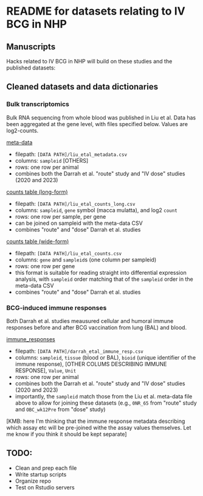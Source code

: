 # README for datasets relating to IV BCG in NHP

## Manuscripts

Hacks related to IV BCG in NHP will build on these studies and the published datasets:

## Cleaned datasets and data dictionaries

### Bulk transcriptomics

Bulk RNA sequencing from whole blood was published in Liu et al. Data has been aggregated at the gene level, with files specified below. Values are log2-counts.

[meta-data](link)
 - filepath: `[DATA PATH]/liu_etal_metadata.csv`
 - columns: `sampleid` [OTHERS]
 - rows: one row per animal
 - combines both the Darrah et al. "route" study and "IV dose" studies (2020 and 2023)

[counts table (long-form)](link)
 - filepath: `[DATA PATH]/liu_etal_counts_long.csv`
 - columns: `sampleid`, `gene` symbol (macca mulatta), and log2 `count`
 - rows: one row per sample, per gene
 - can be joined on sampleid with the meta-data CSV
 - combines "route" and "dose" Darrah et al. studies

[counts table (wide-form)](link)
 - filepath: `[DATA PATH]/liu_etal_counts.csv`
 - columns: `gene` and `sampleid`s (one column per sampleid)
 - rows: one row per gene
 - this format is suitable for reading straight into differential expression analysis, with `sampleid` order matching that of the `sampleid` order in the meta-data CSV
  - combines "route" and "dose" Darrah et al. studies

### BCG-induced immune responses

Both Darrah et al. studies meausured cellular and humoral immune responses before and after BCG vaccination from lung (BAL) and blood.

[immune_responses](link)
 - filepath: `[DATA PATH]/darrah_etal_immune_resp.csv`
 - columns: `sampleid`, `tissue` (blood or BAL), `bioid` (unique identifier of the immune response), [OTHER COLUMS DESCRIBING IMMUNE RESPONSE], `Value`, `Unit`
 - rows: one row per animal
 - combines both the Darrah et al. "route" study and "IV dose" studies (2020 and 2023)
 - importantly, the `sampleid` match those from the Liu et al. meta-data file above to allow for joining these datasets (e.g., `0NR_65` from "route" study and `OBC_wk12Pre` from "dose" study)

[KMB: here I'm thinking that the immune response metadata describing which assay etc will be pre-joined withe the assay values themselves. Let me know if you think it should be kept separate]


## TODO:
 - Clean and prep each file
 - Write startup scripts
 - Organize repo
 - Test on Rstudio servers